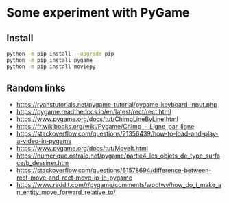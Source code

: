 # Some experiment with PyGame

## Install

```bash
python -m pip install --upgrade pip
python -m pip install pygame
python -m pip install moviepy
```

## Random links

- https://ryanstutorials.net/pygame-tutorial/pygame-keyboard-input.php
- https://pygame.readthedocs.io/en/latest/rect/rect.html
- https://www.pygame.org/docs/tut/ChimpLineByLine.html
- https://fr.wikibooks.org/wiki/Pygame/Chimp_-_Ligne_par_ligne
- https://stackoverflow.com/questions/21356439/how-to-load-and-play-a-video-in-pygame 
- https://www.pygame.org/docs/tut/MoveIt.html
- https://numerique.ostralo.net/pygame/partie4_les_objets_de_type_surface/b_dessiner.htm
- https://stackoverflow.com/questions/61578694/difference-between-rect-move-and-rect-move-ip-in-pygame
- https://www.reddit.com/r/pygame/comments/wpotwv/how_do_i_make_an_entity_move_forward_relative_to/
